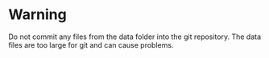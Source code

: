 <h1>Warning</h1>

Do not commit any files from the data folder into the git repository.
The data files are too large for git and can cause problems.
